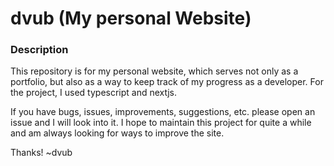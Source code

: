 # dvub (My personal Website)
### Description
This repository is for my personal website, which serves not only as a portfolio, but also as a way to keep track of my progress as a developer. For the project, I used typescript and nextjs.

If you have bugs, issues, improvements, suggestions, etc. please open an issue and I will look into it. I hope to maintain this project for quite a while and am always looking for ways to improve the site. 

Thanks!
~dvub
